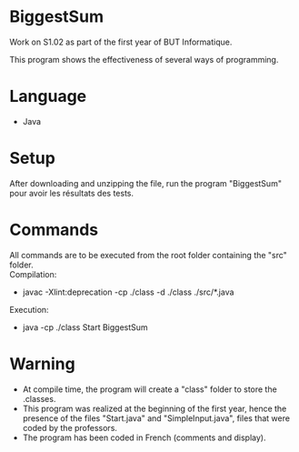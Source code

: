 # BiggestSum
Work on S1.02 as part of the first year of BUT Informatique.

This program shows the effectiveness of several ways of programming.

# Language
* Java

# Setup
After downloading and unzipping the file, run the program "BiggestSum" pour avoir les résultats des tests.

# Commands
All commands are to be executed from the root folder containing the "src" folder.  
Compilation:
* javac -Xlint:deprecation -cp ./class -d ./class ./src/*.java

Execution:
* java -cp ./class Start BiggestSum

# Warning
* At compile time, the program will create a "class" folder to store the .classes.
* This program was realized at the beginning of the first year, hence the presence of the files "Start.java" and "SimpleInput.java", files that were coded by the professors.
* The program has been coded in French (comments and display).
